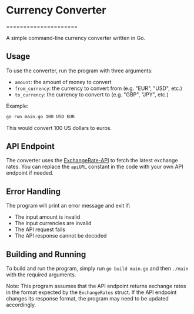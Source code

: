 # Currency Converter
=====================

A simple command-line currency converter written in Go.

## Usage

To use the converter, run the program with three arguments:

* `amount`: the amount of money to convert
* `from_currency`: the currency to convert from (e.g. "EUR", "USD", etc.)
* `to_currency`: the currency to convert to (e.g. "GBP", "JPY", etc.)

Example:

``` bash
go run main.go 100 USD EUR
```

This would convert 100 US dollars to euros.

## API Endpoint

The converter uses the [ExchangeRate-API](https://exchangerate-api.com/) to fetch the latest exchange rates. You can replace the `apiURL` constant in the code with your own API endpoint if needed.

## Error Handling

The program will print an error message and exit if:

* The input amount is invalid
* The input currencies are invalid
* The API request fails
* The API response cannot be decoded

## Building and Running

To build and run the program, simply run `go build main.go` and then `./main` with the required arguments.

Note: This program assumes that the API endpoint returns exchange rates in the format expected by the `ExchangeRates` struct. If the API endpoint changes its response format, the program may need to be updated accordingly.